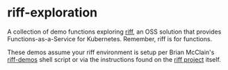 # riff-exploration
A collection of demo functions exploring [riff](https://github.com/projectriff/riff), an OSS solution that provides Functions-as-a-Service for Kubernetes. Remember, riff is for functions.

These demos assume your riff environment is setup per Brian McClain's [riff-demos](https://github.com/BrianMMcClain/riff-demos) shell script or via the instructions found on the [riff project](https://github.com/projectriff/riff) itself.
